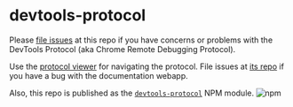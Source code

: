 # devtools-protocol

Please [file issues](https://github.com/ChromeDevTools/devtools-protocol/issues) at this repo if you have concerns or problems with the DevTools Protocol (aka Chrome Remote Debugging Protocol).


Use the [protocol viewer](https://chromedevtools.github.io/devtools-protocol/) for navigating the protocol. File issues at [its repo](https://github.com/ChromeDevTools/debugger-protocol-viewer) if you have a bug with the documentation webapp.


Also, this repo is published as the [`devtools-protocol`](https://www.npmjs.com/package/devtools-protocol) NPM module. 
![npm](https://img.shields.io/npm/v/devtools-protocol.svg?style=flat-square)

